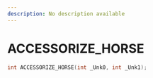```yaml
---
description: No description available 
---
```


# ACCESSORIZE_HORSE

```cpp
int ACCESSORIZE_HORSE(int _Unk0, int _Unk1);
```